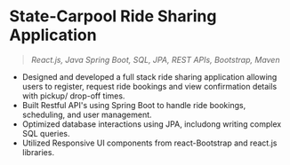 # State-Carpool  Ride Sharing Application  
  
> *React.js, Java Spring Boot, SQL, JPA, REST APIs, Bootstrap, Maven*

- Designed and developed a full stack ride sharing application allowing users to register, request ride bookings and view confirmation details with pickup/ drop-off times.
- Built Restful API's using Spring Boot to handle ride bookings, scheduling, and user management.
- Optimized database interactions using JPA, includong writing complex SQL queries.
- Utilized Responsive UI components from react-Bootstrap and react.js libraries. 
